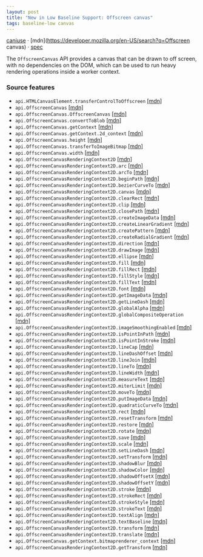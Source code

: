 ```yaml
---
layout: post
title: "New in Low Baseline Support: Offscreen canvas"
tags: baseline-low canvas
---
```


[caniuse](https://caniuse.com/?search=offscreen-canvas) · [mdn](https://developer.mozilla.org/en-US/search?q=Offscreen canvas) · [spec](https://html.spec.whatwg.org/multipage/canvas.html#the-offscreencanvas-interface)

The `OffscreenCanvas` API provides a canvas that can be drawn to off screen, with no dependencies on the DOM, which can be used to run heavy rendering operations inside a worker context.

### Source features

- ``api.HTMLCanvasElement.transferControlToOffscreen`` [[mdn]](https://developer.mozilla.org/en-US/search?q=api.HTMLCanvasElement.transferControlToOffscreen)
- ``api.OffscreenCanvas`` [[mdn]](https://developer.mozilla.org/en-US/search?q=api.OffscreenCanvas)
- ``api.OffscreenCanvas.OffscreenCanvas`` [[mdn]](https://developer.mozilla.org/en-US/search?q=api.OffscreenCanvas.OffscreenCanvas)
- ``api.OffscreenCanvas.convertToBlob`` [[mdn]](https://developer.mozilla.org/en-US/search?q=api.OffscreenCanvas.convertToBlob)
- ``api.OffscreenCanvas.getContext`` [[mdn]](https://developer.mozilla.org/en-US/search?q=api.OffscreenCanvas.getContext)
- ``api.OffscreenCanvas.getContext.2d_context`` [[mdn]](https://developer.mozilla.org/en-US/search?q=api.OffscreenCanvas.getContext.2d_context)
- ``api.OffscreenCanvas.height`` [[mdn]](https://developer.mozilla.org/en-US/search?q=api.OffscreenCanvas.height)
- ``api.OffscreenCanvas.transferToImageBitmap`` [[mdn]](https://developer.mozilla.org/en-US/search?q=api.OffscreenCanvas.transferToImageBitmap)
- ``api.OffscreenCanvas.width`` [[mdn]](https://developer.mozilla.org/en-US/search?q=api.OffscreenCanvas.width)
- ``api.OffscreenCanvasRenderingContext2D`` [[mdn]](https://developer.mozilla.org/en-US/search?q=api.OffscreenCanvasRenderingContext2D)
- ``api.OffscreenCanvasRenderingContext2D.arc`` [[mdn]](https://developer.mozilla.org/en-US/search?q=api.OffscreenCanvasRenderingContext2D.arc)
- ``api.OffscreenCanvasRenderingContext2D.arcTo`` [[mdn]](https://developer.mozilla.org/en-US/search?q=api.OffscreenCanvasRenderingContext2D.arcTo)
- ``api.OffscreenCanvasRenderingContext2D.beginPath`` [[mdn]](https://developer.mozilla.org/en-US/search?q=api.OffscreenCanvasRenderingContext2D.beginPath)
- ``api.OffscreenCanvasRenderingContext2D.bezierCurveTo`` [[mdn]](https://developer.mozilla.org/en-US/search?q=api.OffscreenCanvasRenderingContext2D.bezierCurveTo)
- ``api.OffscreenCanvasRenderingContext2D.canvas`` [[mdn]](https://developer.mozilla.org/en-US/search?q=api.OffscreenCanvasRenderingContext2D.canvas)
- ``api.OffscreenCanvasRenderingContext2D.clearRect`` [[mdn]](https://developer.mozilla.org/en-US/search?q=api.OffscreenCanvasRenderingContext2D.clearRect)
- ``api.OffscreenCanvasRenderingContext2D.clip`` [[mdn]](https://developer.mozilla.org/en-US/search?q=api.OffscreenCanvasRenderingContext2D.clip)
- ``api.OffscreenCanvasRenderingContext2D.closePath`` [[mdn]](https://developer.mozilla.org/en-US/search?q=api.OffscreenCanvasRenderingContext2D.closePath)
- ``api.OffscreenCanvasRenderingContext2D.createImageData`` [[mdn]](https://developer.mozilla.org/en-US/search?q=api.OffscreenCanvasRenderingContext2D.createImageData)
- ``api.OffscreenCanvasRenderingContext2D.createLinearGradient`` [[mdn]](https://developer.mozilla.org/en-US/search?q=api.OffscreenCanvasRenderingContext2D.createLinearGradient)
- ``api.OffscreenCanvasRenderingContext2D.createPattern`` [[mdn]](https://developer.mozilla.org/en-US/search?q=api.OffscreenCanvasRenderingContext2D.createPattern)
- ``api.OffscreenCanvasRenderingContext2D.createRadialGradient`` [[mdn]](https://developer.mozilla.org/en-US/search?q=api.OffscreenCanvasRenderingContext2D.createRadialGradient)
- ``api.OffscreenCanvasRenderingContext2D.direction`` [[mdn]](https://developer.mozilla.org/en-US/search?q=api.OffscreenCanvasRenderingContext2D.direction)
- ``api.OffscreenCanvasRenderingContext2D.drawImage`` [[mdn]](https://developer.mozilla.org/en-US/search?q=api.OffscreenCanvasRenderingContext2D.drawImage)
- ``api.OffscreenCanvasRenderingContext2D.ellipse`` [[mdn]](https://developer.mozilla.org/en-US/search?q=api.OffscreenCanvasRenderingContext2D.ellipse)
- ``api.OffscreenCanvasRenderingContext2D.fill`` [[mdn]](https://developer.mozilla.org/en-US/search?q=api.OffscreenCanvasRenderingContext2D.fill)
- ``api.OffscreenCanvasRenderingContext2D.fillRect`` [[mdn]](https://developer.mozilla.org/en-US/search?q=api.OffscreenCanvasRenderingContext2D.fillRect)
- ``api.OffscreenCanvasRenderingContext2D.fillStyle`` [[mdn]](https://developer.mozilla.org/en-US/search?q=api.OffscreenCanvasRenderingContext2D.fillStyle)
- ``api.OffscreenCanvasRenderingContext2D.fillText`` [[mdn]](https://developer.mozilla.org/en-US/search?q=api.OffscreenCanvasRenderingContext2D.fillText)
- ``api.OffscreenCanvasRenderingContext2D.font`` [[mdn]](https://developer.mozilla.org/en-US/search?q=api.OffscreenCanvasRenderingContext2D.font)
- ``api.OffscreenCanvasRenderingContext2D.getImageData`` [[mdn]](https://developer.mozilla.org/en-US/search?q=api.OffscreenCanvasRenderingContext2D.getImageData)
- ``api.OffscreenCanvasRenderingContext2D.getLineDash`` [[mdn]](https://developer.mozilla.org/en-US/search?q=api.OffscreenCanvasRenderingContext2D.getLineDash)
- ``api.OffscreenCanvasRenderingContext2D.globalAlpha`` [[mdn]](https://developer.mozilla.org/en-US/search?q=api.OffscreenCanvasRenderingContext2D.globalAlpha)
- ``api.OffscreenCanvasRenderingContext2D.globalCompositeOperation`` [[mdn]](https://developer.mozilla.org/en-US/search?q=api.OffscreenCanvasRenderingContext2D.globalCompositeOperation)
- ``api.OffscreenCanvasRenderingContext2D.imageSmoothingEnabled`` [[mdn]](https://developer.mozilla.org/en-US/search?q=api.OffscreenCanvasRenderingContext2D.imageSmoothingEnabled)
- ``api.OffscreenCanvasRenderingContext2D.isPointInPath`` [[mdn]](https://developer.mozilla.org/en-US/search?q=api.OffscreenCanvasRenderingContext2D.isPointInPath)
- ``api.OffscreenCanvasRenderingContext2D.isPointInStroke`` [[mdn]](https://developer.mozilla.org/en-US/search?q=api.OffscreenCanvasRenderingContext2D.isPointInStroke)
- ``api.OffscreenCanvasRenderingContext2D.lineCap`` [[mdn]](https://developer.mozilla.org/en-US/search?q=api.OffscreenCanvasRenderingContext2D.lineCap)
- ``api.OffscreenCanvasRenderingContext2D.lineDashOffset`` [[mdn]](https://developer.mozilla.org/en-US/search?q=api.OffscreenCanvasRenderingContext2D.lineDashOffset)
- ``api.OffscreenCanvasRenderingContext2D.lineJoin`` [[mdn]](https://developer.mozilla.org/en-US/search?q=api.OffscreenCanvasRenderingContext2D.lineJoin)
- ``api.OffscreenCanvasRenderingContext2D.lineTo`` [[mdn]](https://developer.mozilla.org/en-US/search?q=api.OffscreenCanvasRenderingContext2D.lineTo)
- ``api.OffscreenCanvasRenderingContext2D.lineWidth`` [[mdn]](https://developer.mozilla.org/en-US/search?q=api.OffscreenCanvasRenderingContext2D.lineWidth)
- ``api.OffscreenCanvasRenderingContext2D.measureText`` [[mdn]](https://developer.mozilla.org/en-US/search?q=api.OffscreenCanvasRenderingContext2D.measureText)
- ``api.OffscreenCanvasRenderingContext2D.miterLimit`` [[mdn]](https://developer.mozilla.org/en-US/search?q=api.OffscreenCanvasRenderingContext2D.miterLimit)
- ``api.OffscreenCanvasRenderingContext2D.moveTo`` [[mdn]](https://developer.mozilla.org/en-US/search?q=api.OffscreenCanvasRenderingContext2D.moveTo)
- ``api.OffscreenCanvasRenderingContext2D.putImageData`` [[mdn]](https://developer.mozilla.org/en-US/search?q=api.OffscreenCanvasRenderingContext2D.putImageData)
- ``api.OffscreenCanvasRenderingContext2D.quadraticCurveTo`` [[mdn]](https://developer.mozilla.org/en-US/search?q=api.OffscreenCanvasRenderingContext2D.quadraticCurveTo)
- ``api.OffscreenCanvasRenderingContext2D.rect`` [[mdn]](https://developer.mozilla.org/en-US/search?q=api.OffscreenCanvasRenderingContext2D.rect)
- ``api.OffscreenCanvasRenderingContext2D.resetTransform`` [[mdn]](https://developer.mozilla.org/en-US/search?q=api.OffscreenCanvasRenderingContext2D.resetTransform)
- ``api.OffscreenCanvasRenderingContext2D.restore`` [[mdn]](https://developer.mozilla.org/en-US/search?q=api.OffscreenCanvasRenderingContext2D.restore)
- ``api.OffscreenCanvasRenderingContext2D.rotate`` [[mdn]](https://developer.mozilla.org/en-US/search?q=api.OffscreenCanvasRenderingContext2D.rotate)
- ``api.OffscreenCanvasRenderingContext2D.save`` [[mdn]](https://developer.mozilla.org/en-US/search?q=api.OffscreenCanvasRenderingContext2D.save)
- ``api.OffscreenCanvasRenderingContext2D.scale`` [[mdn]](https://developer.mozilla.org/en-US/search?q=api.OffscreenCanvasRenderingContext2D.scale)
- ``api.OffscreenCanvasRenderingContext2D.setLineDash`` [[mdn]](https://developer.mozilla.org/en-US/search?q=api.OffscreenCanvasRenderingContext2D.setLineDash)
- ``api.OffscreenCanvasRenderingContext2D.setTransform`` [[mdn]](https://developer.mozilla.org/en-US/search?q=api.OffscreenCanvasRenderingContext2D.setTransform)
- ``api.OffscreenCanvasRenderingContext2D.shadowBlur`` [[mdn]](https://developer.mozilla.org/en-US/search?q=api.OffscreenCanvasRenderingContext2D.shadowBlur)
- ``api.OffscreenCanvasRenderingContext2D.shadowColor`` [[mdn]](https://developer.mozilla.org/en-US/search?q=api.OffscreenCanvasRenderingContext2D.shadowColor)
- ``api.OffscreenCanvasRenderingContext2D.shadowOffsetX`` [[mdn]](https://developer.mozilla.org/en-US/search?q=api.OffscreenCanvasRenderingContext2D.shadowOffsetX)
- ``api.OffscreenCanvasRenderingContext2D.shadowOffsetY`` [[mdn]](https://developer.mozilla.org/en-US/search?q=api.OffscreenCanvasRenderingContext2D.shadowOffsetY)
- ``api.OffscreenCanvasRenderingContext2D.stroke`` [[mdn]](https://developer.mozilla.org/en-US/search?q=api.OffscreenCanvasRenderingContext2D.stroke)
- ``api.OffscreenCanvasRenderingContext2D.strokeRect`` [[mdn]](https://developer.mozilla.org/en-US/search?q=api.OffscreenCanvasRenderingContext2D.strokeRect)
- ``api.OffscreenCanvasRenderingContext2D.strokeStyle`` [[mdn]](https://developer.mozilla.org/en-US/search?q=api.OffscreenCanvasRenderingContext2D.strokeStyle)
- ``api.OffscreenCanvasRenderingContext2D.strokeText`` [[mdn]](https://developer.mozilla.org/en-US/search?q=api.OffscreenCanvasRenderingContext2D.strokeText)
- ``api.OffscreenCanvasRenderingContext2D.textAlign`` [[mdn]](https://developer.mozilla.org/en-US/search?q=api.OffscreenCanvasRenderingContext2D.textAlign)
- ``api.OffscreenCanvasRenderingContext2D.textBaseline`` [[mdn]](https://developer.mozilla.org/en-US/search?q=api.OffscreenCanvasRenderingContext2D.textBaseline)
- ``api.OffscreenCanvasRenderingContext2D.transform`` [[mdn]](https://developer.mozilla.org/en-US/search?q=api.OffscreenCanvasRenderingContext2D.transform)
- ``api.OffscreenCanvasRenderingContext2D.translate`` [[mdn]](https://developer.mozilla.org/en-US/search?q=api.OffscreenCanvasRenderingContext2D.translate)
- ``api.OffscreenCanvas.getContext.bitmaprenderer_context`` [[mdn]](https://developer.mozilla.org/en-US/search?q=api.OffscreenCanvas.getContext.bitmaprenderer_context)
- ``api.OffscreenCanvasRenderingContext2D.getTransform`` [[mdn]](https://developer.mozilla.org/en-US/search?q=api.OffscreenCanvasRenderingContext2D.getTransform)
